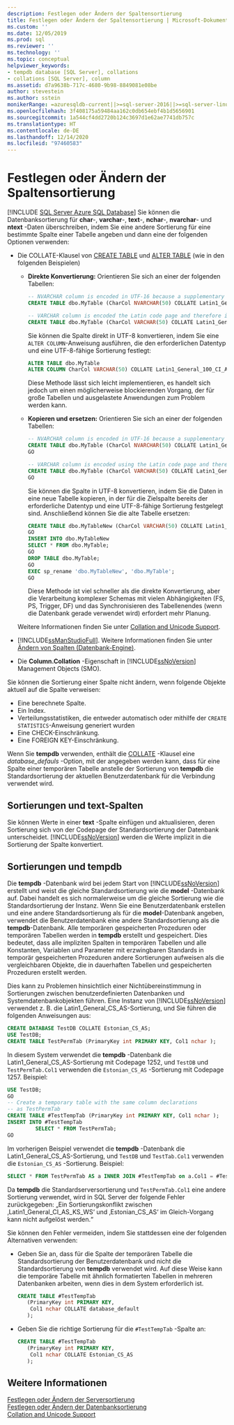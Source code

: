 ```yaml
---
description: Festlegen oder Ändern der Spaltensortierung
title: Festlegen oder Ändern der Spaltensortierung | Microsoft-Dokumentation
ms.custom: ''
ms.date: 12/05/2019
ms.prod: sql
ms.reviewer: ''
ms.technology: ''
ms.topic: conceptual
helpviewer_keywords:
- tempdb database [SQL Server], collations
- collations [SQL Server], column
ms.assetid: d7a9638b-717c-4680-9b98-8849081e08be
author: stevestein
ms.author: sstein
monikerRange: =azuresqldb-current||>=sql-server-2016||>=sql-server-linux-2017||=azuresqldb-mi-current
ms.openlocfilehash: 3f408175a59484aa162c0db654ebf4b1d5656901
ms.sourcegitcommit: 1a544cf4dd2720b124c3697d1e62ae7741db757c
ms.translationtype: HT
ms.contentlocale: de-DE
ms.lasthandoff: 12/14/2020
ms.locfileid: "97460583"
---
```

# <a name="set-or-change-the-column-collation"></a>Festlegen oder Ändern der Spaltensortierung
[!INCLUDE [SQL Server Azure SQL Database](../../includes/applies-to-version/sql-asdb.md)]
  Sie können die Datenbanksortierung für **char**-, **varchar**-, **text**-, **nchar**-, **nvarchar**- und **ntext** -Daten überschreiben, indem Sie eine andere Sortierung für eine bestimmte Spalte einer Tabelle angeben und dann eine der folgenden Optionen verwenden:  
  
-   Die COLLATE-Klausel von [CREATE TABLE](../../t-sql/statements/create-table-transact-sql.md) und [ALTER TABLE](../../t-sql/statements/alter-table-transact-sql.md) (wie in den folgenden Beispielen) 

    -   **Direkte Konvertierung:** Orientieren Sie sich an einer der folgenden Tabellen:

        ```sql
        -- NVARCHAR column is encoded in UTF-16 because a supplementary character enabled collation is used
        CREATE TABLE dbo.MyTable (CharCol NVARCHAR(50) COLLATE Latin1_General_100_CI_AI_SC);

        -- VARCHAR column is encoded the Latin code page and therefore is not Unicode capable
        CREATE TABLE dbo.MyTable (CharCol VARCHAR(50) COLLATE Latin1_General_100_CI_AI);
        ```

        Sie können die Spalte direkt in UTF-8 konvertieren, indem Sie eine `ALTER COLUMN`-Anweisung ausführen, die den erforderlichen Datentyp und eine UTF-8-fähige Sortierung festlegt:

        ```sql 
        ALTER TABLE dbo.MyTable 
        ALTER COLUMN CharCol VARCHAR(50) COLLATE Latin1_General_100_CI_AI_SC_UTF8
        ```

        Diese Methode lässt sich leicht implementieren, es handelt sich jedoch um einen möglicherweise blockierenden Vorgang, der für große Tabellen und ausgelastete Anwendungen zum Problem werden kann.

    -   **Kopieren und ersetzen:** Orientieren Sie sich an einer der folgenden Tabellen:

        ```sql
        -- NVARCHAR column is encoded in UTF-16 because a supplementary character enabled collation is used
        CREATE TABLE dbo.MyTable (CharCol NVARCHAR(50) COLLATE Latin1_General_100_CI_AI_SC);
        GO

        -- VARCHAR column is encoded using the Latin code page and therefore is not Unicode capable
        CREATE TABLE dbo.MyTable (CharCol VARCHAR(50) COLLATE Latin1_General_100_CI_AI);
        GO
        ```

        Sie können die Spalte in UTF-8 konvertieren, indem Sie die Daten in eine neue Tabelle kopieren, in der für die Zielspalte bereits der erforderliche Datentyp und eine UTF-8-fähige Sortierung festgelegt sind. Anschließend können Sie die alte Tabelle ersetzen:

        ```sql
        CREATE TABLE dbo.MyTableNew (CharCol VARCHAR(50) COLLATE Latin1_General_100_CI_AI_SC_UTF8);
        GO
        INSERT INTO dbo.MyTableNew 
        SELECT * FROM dbo.MyTable;
        GO
        DROP TABLE dbo.MyTable;
        GO
        EXEC sp_rename 'dbo.MyTableNew', 'dbo.MyTable';
        GO
        ```

        Diese Methode ist viel schneller als die direkte Konvertierung, aber die Verarbeitung komplexer Schemas mit vielen Abhängigkeiten (FS, PS, Trigger, DF) und das Synchronisieren des Tabellenendes (wenn die Datenbank gerade verwendet wird) erfordert mehr Planung.
        
    Weitere Informationen finden Sie unter [Collation and Unicode Support](../../relational-databases/collations/collation-and-unicode-support.md).
  
-   [!INCLUDE[ssManStudioFull](../../includes/ssmanstudiofull-md.md)]. Weitere Informationen finden Sie unter [Ändern von Spalten (Datenbank-Engine)](../../relational-databases/tables/modify-columns-database-engine.md#SSMSProcedure).  
  
-   Die **Column.Collation** -Eigenschaft in [!INCLUDE[ssNoVersion](../../includes/ssnoversion-md.md)] Management Objects (SMO).  
  
 Sie können die Sortierung einer Spalte nicht ändern, wenn folgende Objekte aktuell auf die Spalte verweisen:  
  
-   Eine berechnete Spalte.  
-   Ein Index.  
-   Verteilungsstatistiken, die entweder automatisch oder mithilfe der `CREATE STATISTICS`-Anweisung generiert wurden  
-   Eine CHECK-Einschränkung.  
-   Eine FOREIGN KEY-Einschränkung.  
  
 Wenn Sie **tempdb** verwenden, enthält die [COLLATE](~/t-sql/statements/collations.md) -Klausel eine *database_defauls* -Option, mit der angegeben werden kann, dass für eine Spalte einer temporären Tabelle anstelle der Sortierung von **tempdb** die Standardsortierung der aktuellen Benutzerdatenbank für die Verbindung verwendet wird.  
  
## <a name="collations-and-text-columns"></a>Sortierungen und text-Spalten  
 Sie können Werte in einer **text** -Spalte einfügen und aktualisieren, deren Sortierung sich von der Codepage der Standardsortierung der Datenbank unterscheidet. [!INCLUDE[ssNoVersion](../../includes/ssnoversion-md.md)] werden die Werte implizit in die Sortierung der Spalte konvertiert.  
  
## <a name="collations-and-tempdb"></a>Sortierungen und tempdb  
 Die **tempdb** -Datenbank wird bei jedem Start von [!INCLUDE[ssNoVersion](../../includes/ssnoversion-md.md)] erstellt und weist die gleiche Standardsortierung wie die **model** -Datenbank auf. Dabei handelt es sich normalerweise um die gleiche Sortierung wie die Standardsortierung der Instanz. Wenn Sie eine Benutzerdatenbank erstellen und eine andere Standardsortierung als für die **model**-Datenbank angeben, verwendet die Benutzerdatenbank eine andere Standardsortierung als die **tempdb**-Datenbank. Alle temporären gespeicherten Prozeduren oder temporären Tabellen werden in **tempdb** erstellt und gespeichert. Dies bedeutet, dass alle impliziten Spalten in temporären Tabellen und alle Konstanten, Variablen und Parameter mit erzwingbaren Standards in temporär gespeicherten Prozeduren andere Sortierungen aufweisen als die vergleichbaren Objekte, die in dauerhaften Tabellen und gespeicherten Prozeduren erstellt werden.  
  
 Dies kann zu Problemen hinsichtlich einer Nichtübereinstimmung in Sortierungen zwischen benutzerdefinierten Datenbanken und Systemdatenbankobjekten führen. Eine Instanz von [!INCLUDE[ssNoVersion](../../includes/ssnoversion-md.md)] verwendet z. B. die Latin1_General_CS_AS-Sortierung, und Sie führen die folgenden Anweisungen aus:  
  
```sql  
CREATE DATABASE TestDB COLLATE Estonian_CS_AS;  
USE TestDB;  
CREATE TABLE TestPermTab (PrimaryKey int PRIMARY KEY, Col1 nchar );  
```  
  
 In diesem System verwendet die **tempdb** -Datenbank die Latin1_General_CS_AS-Sortierung mit Codepage 1252, und `TestDB` und `TestPermTab.Col1` verwenden die `Estonian_CS_AS` -Sortierung mit Codepage 1257. Beispiel:  
  
```sql  
USE TestDB;  
GO  
-- Create a temporary table with the same column declarations  
-- as TestPermTab  
CREATE TABLE #TestTempTab (PrimaryKey int PRIMARY KEY, Col1 nchar );  
INSERT INTO #TestTempTab  
         SELECT * FROM TestPermTab;  
GO  
```  
  
 Im vorherigen Beispiel verwendet die **tempdb** -Datenbank die Latin1_General_CS_AS-Sortierung, und `TestDB` und `TestTab.Col1` verwenden die `Estonian_CS_AS` -Sortierung. Beispiel:  
  
```sql  
SELECT * FROM TestPermTab AS a INNER JOIN #TestTempTab on a.Col1 = #TestTempTab.Col1;  
```  
  
 Da **tempdb** die Standardserversortierung und `TestPermTab.Col1` eine andere Sortierung verwendet, wird in SQL Server der folgende Fehler zurückgegeben: „Ein Sortierungskonflikt zwischen ‚Latin1_General_CI_AS_KS_WS‘ und ‚Estonian_CS_AS‘ im Gleich-Vorgang kann nicht aufgelöst werden.“  
  
 Sie können den Fehler vermeiden, indem Sie stattdessen eine der folgenden Alternativen verwenden:  
  
-   Geben Sie an, dass für die Spalte der temporären Tabelle die Standardsortierung der Benutzerdatenbank und nicht die Standardsortierung von **tempdb** verwendet wird. Auf diese Weise kann die temporäre Tabelle mit ähnlich formatierten Tabellen in mehreren Datenbanken arbeiten, wenn dies in dem System erforderlich ist.  
  
    ```sql  
    CREATE TABLE #TestTempTab  
       (PrimaryKey int PRIMARY KEY,  
        Col1 nchar COLLATE database_default  
       );  
    ```  
  
-   Geben Sie die richtige Sortierung für die `#TestTempTab` -Spalte an:  
  
    ```sql  
    CREATE TABLE #TestTempTab  
       (PrimaryKey int PRIMARY KEY,  
        Col1 nchar COLLATE Estonian_CS_AS  
       );  
    ```  
  
## <a name="see-also"></a>Weitere Informationen  
 [Festlegen oder Ändern der Serversortierung](../../relational-databases/collations/set-or-change-the-server-collation.md)   
 [Festlegen oder Ändern der Datenbanksortierung](../../relational-databases/collations/set-or-change-the-database-collation.md)   
 [Collation and Unicode Support](../../relational-databases/collations/collation-and-unicode-support.md)  
  
  
